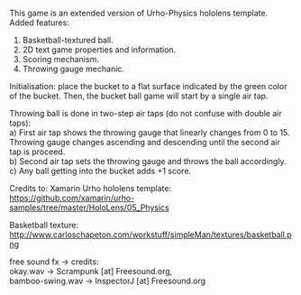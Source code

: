This game is an extended version of Urho-Physics hololens template.
Added features:
1. Basketball-textured ball.
2. 2D text game properties and information.
3. Scoring mechanism.
4. Throwing gauge mechanic.

Initialisation: place the bucket to a flat surface indicated by the green color of the bucket.
Then, the bucket ball game will start by a single air tap.

Throwing ball is done in two-step air taps (do not confuse with double air taps):<br>
a) First air tap shows the throwing gauge that linearly changes from 0 to 15. Throwing gauge changes ascending and descending until the second air tap is proceed.<br>
b) Second air tap sets the throwing gauge and throws the ball accordingly.<br>
c) Any ball getting into the bucket adds +1 score.

Credits to: 
Xamarin Urho hololens template:<br>
https://github.com/xamarin/urho-samples/tree/master/HoloLens/05_Physics

Basketball texture:<br>
http://www.carloschapeton.com/workstuff/simpleMan/textures/basketball.png

free sound fx -> credits:<br>
okay.wav -> Scrampunk [at] Freesound.org,<br>
bamboo-swing.wav -> InspectorJ [at] Freesound.org
